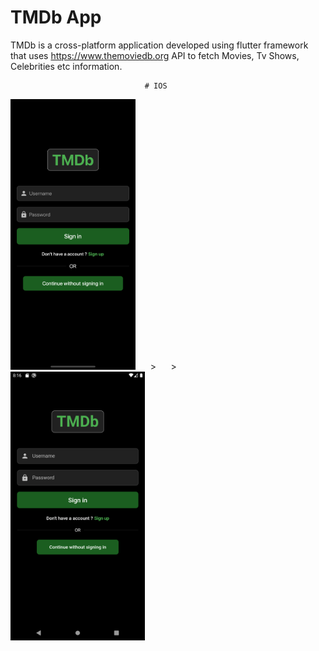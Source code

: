# TMDb App

TMDb is a cross-platform application developed using flutter framework that uses https://www.themoviedb.org API 
to fetch Movies, Tv Shows, Celebrities etc information.


                        
                                  # IOS
                        
<img src="Images/iOS/1.png" width="200">&nbsp;&nbsp;&nbsp;&nbsp;&nbsp;&nbsp;>&nbsp;&nbsp;&nbsp;&nbsp;&nbsp;&nbsp;>&nbsp;&nbsp;&nbsp;&nbsp;&nbsp;&nbsp;<img src="Images/android/1.png" width="215">
